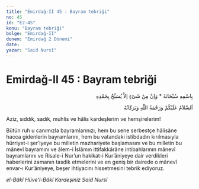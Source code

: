 ```yaml
---
title: "Emirdağ-II 45 : Bayram tebriği"
no: 45
id: "E2-45"
konu: "Bayram tebriği"
bolge: "Emirdağ-II"
donem: "Emirdağ 2 Dönemi"
date: 
yazar: "Said Nursî"
---
```


# Emirdağ-II 45 : Bayram tebriği

<p class="arabic" dir="rtl" title="Meal: “Subhân Allah’ın adıyla” * “Hiçbir şey yoktur ki O'nu hamd ile tesbih etmesin” [İsrâ 17:44]">بِاسْمِهِ سُبْحَانَهُ * وَاِنْ مِنْ شَىْءٍ اِلاَّ يُسَبِّحُ بِحَمْدِهِ</p>

<p class="arabic" dir="rtl" title="Meal: “Allah’ın selâmı, rahmeti ve bereketleri, üzerinize olsun.”">اَلسَّلاَمُ عَلَيْكُمْ وَرَحْمَةُ اللّٰهِ وَبَرَكَاتُهُ</p>

Aziz, sıddık, sadık, muhlis ve hâlis kardeşlerim ve hemşirelerim!

Bütün ruh u canımızla bayramlarınızı, hem bu sene serbestçe hâlisâne hacca gidenlerin bayramlarını, hem bu vatandaki istibdadın kırılmasıyla hürriyet-i şer’iyeye bu milletin mazhariyete başlamasını ve bu milletin bu mânevî bayramını ve âlem-i İslâmın ittifakkârâne intibahlarının mânevî bayramlarını ve Risale-i Nur’un hakikat-i Kur’âniyeye dair verdikleri haberlerini zamanın tasdik etmelerini ve en geniş bir dairede o mânevî envar-ı Kur’âniyeye, beşer ihtiyacını hissetmesini tebrik ediyoruz.

*el-Bâkî Hüve’l-Bâkî*
*Kardeşiniz*
*Said Nursî*
